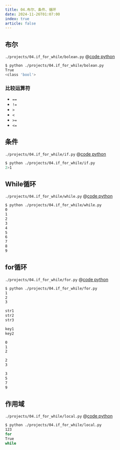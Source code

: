 ```yaml
---
title: 04.布尔、条件、循环
date: 2024-11-26T01:07:00
index: true 
article: false
---
```


## 布尔

`./projects/04.if_for_while/bolean.py`
@[code python](./projects/04.if_for_while/bolean.py)

```bash
$ python ./projects/04.if_for_while/bolean.py 
True
<class 'bool'>
```

### 比较运算符

- `==`
- `!=`
- `>`
- `<`
- `>=`
- `<=`




## 条件


`./projects/04.if_for_while/if.py`
@[code python](./projects/04.if_for_while/if.py)

```bash
$ python ./projects/04.if_for_while/if.py 
2>1
```

## While循环


`./projects/04.if_for_while/while.py`
@[code python](./projects/04.if_for_while/while.py)

```bash
$ python ./projects/04.if_for_while/while.py 
0
1
2
3
4
5
6
7
8
9
```


## for循环

`./projects/04.if_for_while/for.py`
@[code python](./projects/04.if_for_while/for.py)

```bash
$ python ./projects/04.if_for_while/for.py 
1
2
3

str1
str2
str3

key1
key2

0
1
2

2
3

3
5
7
9

```


## 作用域


`./projects/04.if_for_while/local.py`
@[code python](./projects/04.if_for_while/local.py)

```bash
$ python ./projects/04.if_for_while/local.py 
123
for
True
while
```